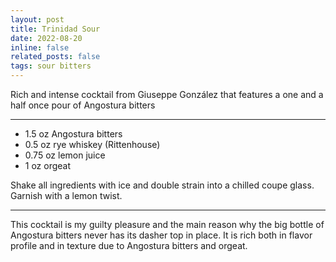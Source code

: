 ```yaml
---
layout: post
title: Trinidad Sour
date: 2022-08-20 
inline: false
related_posts: false
tags: sour bitters 
---
```


Rich and intense cocktail from Giuseppe González that features a one and a half once pour of Angostura bitters

---

<ul>
    <li> 1.5 oz Angostura bitters</li>
    <li> 0.5 oz rye whiskey (Rittenhouse)</li>
    <li> 0.75 oz lemon juice</li>
    <li> 1 oz orgeat</li>
</ul>

Shake all ingredients with ice and double strain into a chilled coupe glass. Garnish with a lemon twist.

---

This cocktail is my guilty pleasure and the main reason why the big bottle of Angostura bitters never has its dasher top in place. It is rich both in flavor profile and in texture due to Angostura bitters and orgeat.